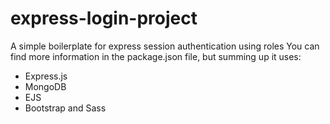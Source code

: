 # express-login-project
A simple boilerplate for express session authentication using roles
You can find more information in the package.json file, but summing up it uses:
- Express.js
- MongoDB
- EJS
- Bootstrap and Sass
